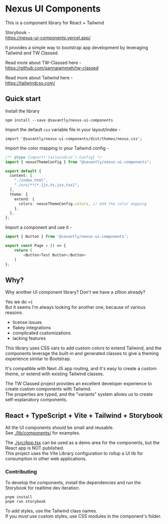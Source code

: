 # Nexus UI Components

This is a component library for React + Tailwind  

Storybook -  
https://nexus-ui-components.vercel.app/  


It provides a simple way to bootstrap app development by leveraging Tailwind and TW Classed.   

Read more about TW-Classed here -  
https://github.com/sannajammeh/tw-classed  

Read more about Tailwind here -  
https://tailwindcss.com/  


## Quick start

Install the library  

```shell
npm install --save @savantly/nexus-ui-components
```

Import the default `css` variable file in your layout/index -  

```shell
import '@savantly/nexus-ui-components/dist/themes/nexus.css';
```

Import the color mapping in your Tailwind config -  
```typescript
/** @type {import('tailwindcss').Config} */
import { nexusThemeConfig } from "@savantly/nexus-ui-components";

export default {
  content: [
    "./index.html",
    "./src/**/*.{js,ts,jsx,tsx}",
  ],
  theme: {
    extend: {
      colors: nexusThemeConfig.colors, // Add the color mapping
    },
  },
};

```


Import a component and use it -  

```typescript
import { Button } from '@savantly/nexus-ui-components';

export const Page = () => {
    return (
        <Button>Test Button</Button>
    )
};
```

## Why?  
Why another UI component library? Don't we have a zillion already?  

Yes we do =(  
But it seems I'm always looking for another one, because of various reasons.  
- license issues
- flakey integrations
- complicated customizations
- lacking features 

This library uses CSS vars to add custom colors to extend Tailwind, and the components leverage the built-in and generated classes to give a theming experience similar to Bootstrap.  

It's compatible with Next JS app routing, and it's easy to create a custom theme, or extend with existing Tailwind classes.  

The TW Classed project provides an excellent developer experience to create custom components with Tailwind.  
The properties are typed, and the "variants" system allows us to create self-explanatory components.   



## React + TypeScript + Vite + Tailwind + Storybook  

All the UI components should be small and reusable.  
See [./lib/components/](./lib/components/)  for examples.  

The [./src/App.tsx](./src/App.tsx) can be used as a demo area for the components, but the React app is NOT published.  
This project uses the Vite Library configuration to rollup a UI lib for consumption in other web applications.  



### Contributing 

To develop the components, install the dependencies and run the Storybook for realtime dev iteration.  

```
pnpm install
pnpm run storybook
```

To add styles, use the Tailwind class names.  
If you _must_ use custom styles, use CSS modules in the component's folder.   

